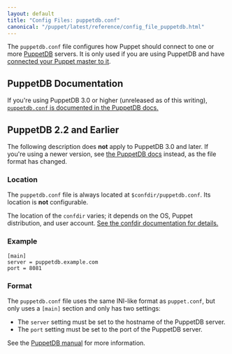 ```yaml
---
layout: default
title: "Config Files: puppetdb.conf"
canonical: "/puppet/latest/reference/config_file_puppetdb.html"
---
```


[puppetdb_connection]: /puppetdb/master/puppetdb_connection.html


The `puppetdb.conf` file configures how Puppet should connect to one or more [PuppetDB](/puppetdb/latest/) servers. It is only used if you are using PuppetDB and have [connected your Puppet master to it](/puppetdb/latest/connect_puppet_master.html).

## PuppetDB Documentation

If you're using PuppetDB 3.0 or higher (unreleased as of this writing), [`puppetdb.conf` is documented in the PuppetDB docs.][puppetdb_connection]

## PuppetDB 2.2 and Earlier

The following description does **not** apply to PuppetDB 3.0 and later. If you're using a newer version, see [the PuppetDB docs][puppetdb_connection] instead, as the file format has changed.

### Location

The `puppetdb.conf` file is always located at `$confdir/puppetdb.conf`. Its location is **not** configurable.

The location of the `confdir` varies; it depends on the OS, Puppet distribution, and user account. [See the confdir documentation for details.][confdir]

[confdir]: ./dirs_confdir.html

### Example

    [main]
    server = puppetdb.example.com
    port = 8081

### Format

The `puppetdb.conf` file uses the same INI-like format as `puppet.conf`, but only uses a `[main]` section and only has two settings:

* The `server` setting must be set to the hostname of the PuppetDB server.
* The `port` setting must be set to the port of the PuppetDB server.

See the [PuppetDB manual](/puppetdb/latest/) for more information.

